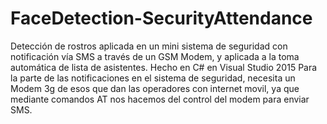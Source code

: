 # FaceDetection-SecurityAttendance
Detección de rostros aplicada en un mini sistema de seguridad con notificación vía SMS a través de un GSM Modem, y aplicada a la toma automática de lista de asistentes.
Hecho en C# en Visual Studio 2015
Para la parte de las notificaciones en el sistema de seguridad, necesita un Modem 3g de esos que dan las operadores con internet movil, ya que mediante comandos AT nos hacemos del control del modem para enviar SMS.
